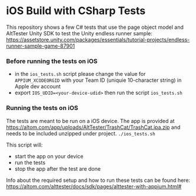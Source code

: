 # iOS Build with CSharp Tests

This repository shows a few C# tests that use the page object model and AltTester Unity SDK to test the Unity endless runner sample:
https://assetstore.unity.com/packages/essentials/tutorial-projects/endless-runner-sample-game-87901

### Before running the tests on iOS
- in the `ios_tests.sh` script please change the value for `APPIUM_XCODEORGID` with your Team ID (uniquie 10-character string) in Apple dev account
- export `IOS_UDID=<your-device-udid>` then run the script `ios_tests.sh`

### Running the tests on iOS
The tests are meant to be run on a iOS device.
The app is provided at https://altom.com/app/uploads/AltTester/TrashCat/TrashCat.ipa.zip and needs to be included unzipped under project.
`./ios_tests.sh`

This script will:

- start the app on your device
- run the tests
- stop the app after the test are done

Info about the required setup and how to run these tests can be found here:
https://altom.com/alttester/docs/sdk/pages/alttester-with-appium.html#